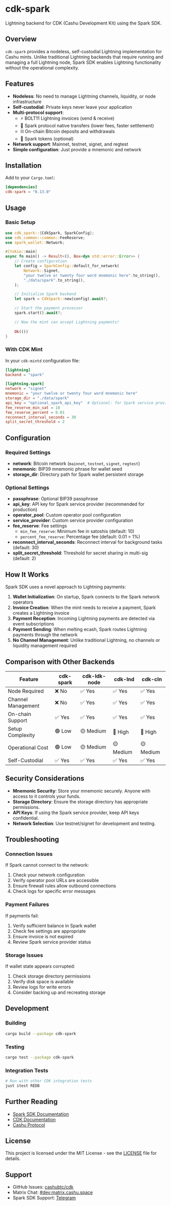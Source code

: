 # cdk-spark

Lightning backend for CDK (Cashu Development Kit) using the Spark SDK.

## Overview

`cdk-spark` provides a nodeless, self-custodial Lightning implementation for Cashu mints. Unlike traditional Lightning backends that require running and managing a full Lightning node, Spark SDK enables Lightning functionality without the operational complexity.

## Features

- **Nodeless**: No need to manage Lightning channels, liquidity, or node infrastructure
- **Self-custodial**: Private keys never leave your application
- **Multi-protocol support**:
  - ⚡ BOLT11 Lightning invoices (send & receive)
  - 🔗 Spark protocol native transfers (lower fees, faster settlement)
  - ⛓️ On-chain Bitcoin deposits and withdrawals
  - 🎫 Spark tokens (optional)
- **Network support**: Mainnet, testnet, signet, and regtest
- **Simple configuration**: Just provide a mnemonic and network

## Installation

Add to your `Cargo.toml`:

```toml
[dependencies]
cdk-spark = "0.13.0"
```

## Usage

### Basic Setup

```rust
use cdk_spark::{CdkSpark, SparkConfig};
use cdk_common::common::FeeReserve;
use spark_wallet::Network;

#[tokio::main]
async fn main() -> Result<(), Box<dyn std::error::Error>> {
    // Create configuration
    let config = SparkConfig::default_for_network(
        Network::Signet,
        "your twelve or twenty four word mnemonic here".to_string(),
        "./data/spark".to_string(),
    );

    // Initialize Spark backend
    let spark = CdkSpark::new(config).await?;

    // Start the payment processor
    spark.start().await?;

    // Now the mint can accept Lightning payments!
    
    Ok(())
}
```

### With CDK Mint

In your `cdk-mintd` configuration file:

```toml
[lightning]
backend = "spark"

[lightning.spark]
network = "signet"
mnemonic = "your twelve or twenty four word mnemonic here"
storage_dir = "./data/spark"
api_key = "optional_spark_api_key"  # Optional: for Spark service provider
fee_reserve_min_sat = 10
fee_reserve_percent = 0.01
reconnect_interval_seconds = 30
split_secret_threshold = 2
```

## Configuration

### Required Settings

- **network**: Bitcoin network (`mainnet`, `testnet`, `signet`, `regtest`)
- **mnemonic**: BIP39 mnemonic phrase for wallet seed
- **storage_dir**: Directory path for Spark wallet persistent storage

### Optional Settings

- **passphrase**: Optional BIP39 passphrase
- **api_key**: API key for Spark service provider (recommended for production)
- **operator_pool**: Custom operator pool configuration
- **service_provider**: Custom service provider configuration
- **fee_reserve**: Fee settings
  - `min_fee_reserve`: Minimum fee in satoshis (default: 10)
  - `percent_fee_reserve`: Percentage fee (default: 0.01 = 1%)
- **reconnect_interval_seconds**: Reconnect interval for background tasks (default: 30)
- **split_secret_threshold**: Threshold for secret sharing in multi-sig (default: 2)

## How It Works

Spark SDK uses a novel approach to Lightning payments:

1. **Wallet Initialization**: On startup, Spark connects to the Spark network operators
2. **Invoice Creation**: When the mint needs to receive a payment, Spark creates a Lightning invoice
3. **Payment Reception**: Incoming Lightning payments are detected via event subscriptions
4. **Payment Sending**: When melting ecash, Spark routes Lightning payments through the network
5. **No Channel Management**: Unlike traditional Lightning, no channels or liquidity management required

## Comparison with Other Backends

| Feature | cdk-spark | cdk-ldk-node | cdk-lnd | cdk-cln |
|---------|-----------|--------------|---------|---------|
| Node Required | ❌ No | ✅ Yes | ✅ Yes | ✅ Yes |
| Channel Management | ❌ No | ✅ Yes | ✅ Yes | ✅ Yes |
| On-chain Support | ✅ Yes | ✅ Yes | ✅ Yes | ✅ Yes |
| Setup Complexity | 🟢 Low | 🟡 Medium | 🔴 High | 🔴 High |
| Operational Cost | 🟢 Low | 🟡 Medium | 🟡 Medium | 🟡 Medium |
| Self-Custodial | ✅ Yes | ✅ Yes | ✅ Yes | ✅ Yes |

## Security Considerations

- **Mnemonic Security**: Store your mnemonic securely. Anyone with access to it controls your funds.
- **Storage Directory**: Ensure the storage directory has appropriate permissions.
- **API Keys**: If using the Spark service provider, keep API keys confidential.
- **Network Selection**: Use testnet/signet for development and testing.

## Troubleshooting

### Connection Issues

If Spark cannot connect to the network:

1. Check your network configuration
2. Verify operator pool URLs are accessible
3. Ensure firewall rules allow outbound connections
4. Check logs for specific error messages

### Payment Failures

If payments fail:

1. Verify sufficient balance in Spark wallet
2. Check fee settings are appropriate
3. Ensure invoice is not expired
4. Review Spark service provider status

### Storage Issues

If wallet state appears corrupted:

1. Check storage directory permissions
2. Verify disk space is available
3. Review logs for write errors
4. Consider backing up and recreating storage

## Development

### Building

```bash
cargo build --package cdk-spark
```

### Testing

```bash
cargo test --package cdk-spark
```

### Integration Tests

```bash
# Run with other CDK integration tests
just itest REDB
```

## Further Reading

- [Spark SDK Documentation](https://sdk-doc-spark.breez.technology/)
- [CDK Documentation](https://github.com/cashubtc/cdk)
- [Cashu Protocol](https://github.com/cashubtc/nuts)

## License

This project is licensed under the MIT License - see the [LICENSE](../../LICENSE) file for details.

## Support

- GitHub Issues: [cashubtc/cdk](https://github.com/cashubtc/cdk/issues)
- Matrix Chat: [#dev:matrix.cashu.space](https://matrix.to/#/#dev:matrix.cashu.space)
- Spark SDK Support: [Telegram](https://t.me/breezsdk)


